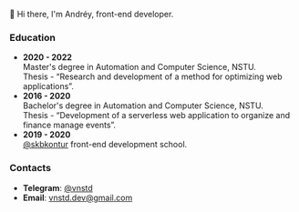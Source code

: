 👋 Hi there, I'm Andréy, front-end developer.

### **Education**  
- **2020 - 2022**  
    Master's degree in Automation and Computer Science, NSTU.  
    Thesis - “Research and development of a method for optimizing web applications”.  
- **2016 - 2020**  
    Bachelor's degree in Automation and Computer Science, NSTU.  
    Thesis - “Development of a serverless web application to organize and finance manage events”.  
- **2019 - 2020**  
    [@skbkontur](https://github.com/skbkontur) front-end development school.  

### **Contacts**  
- **Telegram**: [@vnstd](https://t.me/vnstd)  
- **Email**: [vnstd.dev@gmail.com](mailto:vnstd.dev@gmail.com)
